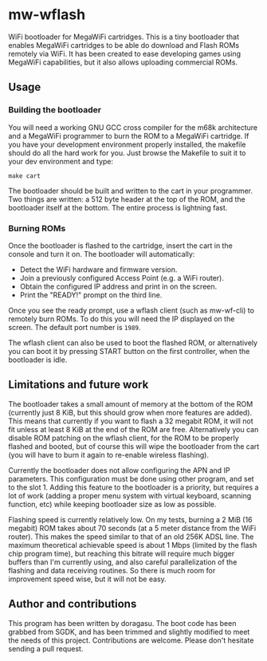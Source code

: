 # mw-wflash
WiFi bootloader for MegaWiFi cartridges. This is a tiny bootloader that enables MegaWiFi cartridges to be able do download and Flash ROMs remotely via WiFi. It has been created to ease developing games using MegaWiFi capabilities, but it also allows uploading commercial ROMs.

## Usage

### Building the bootloader
You will need a working GNU GCC cross compiler for the m68k architecture and a MegaWiFi programmer to burn the ROM to a MegaWiFi cartridge. If you have your development environment properly installed, the makefile should do all the hard work for you. Just browse the Makefile to suit it to your dev environment and type:
```
make cart
```
The bootloader should be built and written to the cart in your programmer. Two things are written: a 512 byte header at the top of the ROM, and the bootloader itself at the bottom. The entire process is lightning fast.

### Burning ROMs
Once the bootloader is flashed to the cartridge, insert the cart in the console and turn it on. The bootloader will automatically:
 - Detect the WiFi hardware and firmware version.
 - Join a previously configured Access Point (e.g. a WiFi router).
 - Obtain the configured IP address and print in on the screen.
 - Print the "READY!" prompt on the third line.

Once you see the ready prompt, use a wflash client (such as mw-wf-cli) to remotely burn ROMs. To do this you will need the IP displayed on the screen. The default port number is `1989`.

The wflash client can also be used to boot the flashed ROM, or alternatively you can boot it by pressing START button on the first controller, when the bootloader is idle.

## Limitations and future work
The bootloader takes a small amount of memory at the bottom of the ROM (currently just 8 KiB, but this should grow when more features are added). This means that currently if you want to flash a 32 megabit ROM, it will not fit unless at least 8 KiB at the end of the ROM are free. Alternatively you can disable ROM patching on the wflash client, for the ROM to be properly flashed and booted, but of course this will wipe the bootloader from the cart (you will have to burn it again to re-enable wireless flashing).

Currently the bootloader does not allow configuring the APN and IP parameters. This configuration must be done using other program, and set to the slot 1. Adding this feature to the bootloader is a priority, but requires a lot of work (adding a proper menu system with virtual keyboard, scanning function, etc) while keeping bootloader size as low as possible.

Flashing speed is currently relatively low. On my tests, burning a 2 MiB (16 megabit) ROM takes about 70 seconds (at a 5 meter distance from the WiFi router). This makes the speed similar to that of an old 256K ADSL line. The maximum theoretical achievable speed is about 1 Mbps (limited by the flash chip program time), but reaching this bitrate will require much bigger buffers than I'm currently using, and also careful parallelization of the flashing and data receiving routines. So there is much room for improvement speed wise, but it will not be easy.

## Author and contributions
This program has been written by doragasu. The boot code has been grabbed from SGDK, and has been trimmed and slightly modified to meet the needs of this project. Contributions are welcome. Please don't hesitate sending a pull request.
